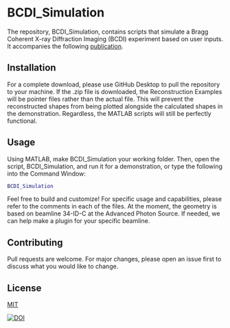 # BCDI_Simulation

The repository, BCDI_Simulation, contains scripts that simulate a Bragg Coherent X-ray Diffraction Imaging (BCDI) experiment based on user inputs. It accompanies the following [publication]().

## Installation

For a complete download, please use GitHub Desktop to pull the repository to your machine. If the .zip file is downloaded, the Reconstruction Examples will be pointer files rather than the actual file. This will prevent the reconstructed shapes from being plotted alongside the calculated shapes in the demonstration. Regardless, the MATLAB scripts will still be perfectly functional.


## Usage

Using MATLAB, make BCDI_Simulation your working folder. Then, open the script, BCDI_Simulation, and run it for a demonstration, or type the following into the Command Window:

```matlab
BCDI_Simulation
```
Feel free to build and customize! For specific usage and capabilities, please refer to the comments in each of the files. At the moment, the geometry is based on beamline 34-ID-C at the Advanced Photon Source. If needed, we can help make a plugin for your specific beamline.

## Contributing
Pull requests are welcome. For major changes, please open an issue first to discuss what you would like to change.

## License
[MIT](https://choosealicense.com/licenses/mit/)

<a href="https://zenodo.org/badge/latestdoi/185766611"><img src="https://zenodo.org/badge/185766611.svg" alt="DOI"></a>
